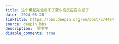 ```yaml
---
title: 这个模型完全用不了要么没反应要么断了
date: '2024-06-28'
linkTitle: https://bbs.deepin.org/en/post/274494
source: deepin_bbs
description:  吴罗平 
disable_comments: true
---
```


